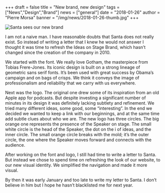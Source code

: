+++
draft		= false
title		= "New brand, new design"
tags		= ["News","Design","Brand"]
news		= ["general"]
date		= "2018-01-26"
author		= "Pierre Morsa"
banner		= "/img/news/2018-01-26-thumb.jpg"
+++

![Santa sees our new brand](/img/news/2018-01-26-banner.jpg)

I am not a naive man. I have reasonable doubts that Santa does not really exist. So instead of writing a letter that I knew he would not answer I thought it was time to refresh the Ideas on Stage Brand, which hasn’t changed since the creation of the company in 2010.

We started with the font. We really love Gotham, the masterpiece from Tobias Frere-Jones. Its iconic design is built on a strong lineage of geometric sans serif fonts. It’s been used with great success by Obama’s campaign and on bags of crisps. We think it conveys the image of professionalism and reliability that we carry with us everywhere.

Next was the logo. The original one drew some of its inspiration from an old Apple app for podcasts. But despite investing a significant number of minutes in its design it was definitely lacking subtlety and refinement. We tried many different ideas, some good, some “interesting”. In the end we decided we wanted to keep a link with our beginnings, and at the same time add subtle clues about who we are. The new logo has three circles. The big orange one represents the presence of the Speaker on stage. The small white circle is the head of the Speaker, the dot on the i of ideas, and the inner circle. The small orange circle breaks with the mold; it’s the outer circle, the one where the Speaker moves forward and connects with the audience.

After working on the font and logo, I still had time to write a letter to Santa. But instead we chose to spend time on refreshing the look of our website, to our new visual identity. We simplified the navigation and made it more visual.

By then it was early January and too late to write my letter to Santa. I don’t believe in him but I hope he hasn’t blacklisted me for next year.